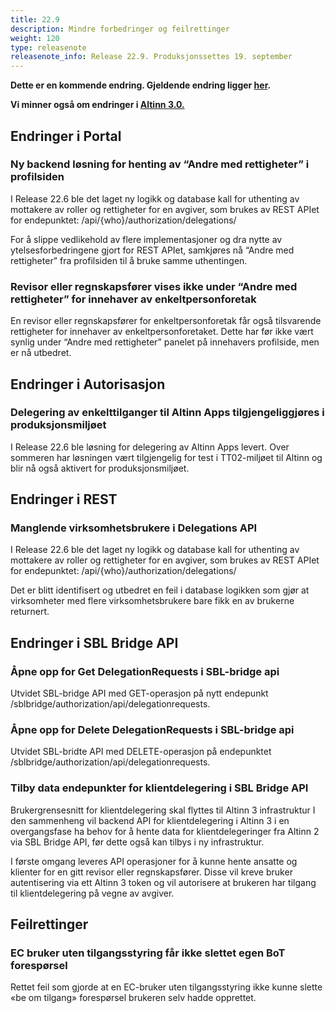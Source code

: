 ```yaml
---
title: 22.9
description: Mindre forbedringer og feilrettinger
weight: 120
type: releasenote
releasenote_info: Release 22.9. Produksjonssettes 19. september
---
```

**Dette er en kommende endring. Gjeldende endring ligger [her](../22-8).**

**Vi minner også om endringer i [Altinn 3.0.](https://github.com/Altinn/altinn-studio/releases)**

## Endringer i Portal

### Ny backend løsning for henting av “Andre med rettigheter” i profilsiden

I Release 22.6 ble det laget ny logikk og database kall for uthenting av mottakere av roller og rettigheter for en avgiver, som brukes av REST APIet for endepunktet:
/api/{who}/authorization/delegations/

For å slippe vedlikehold av flere implementasjoner og dra nytte av ytelsesforbedringene gjort for REST APIet, samkjøres nå “Andre med rettigheter” fra profilsiden til å bruke samme uthentingen.

### Revisor eller regnskapsfører vises ikke under “Andre med rettigheter” for innehaver av enkeltpersonforetak

En revisor eller regnskapsfører for enkeltpersonforetak får også tilsvarende rettigheter for innehaver av enkeltpersonforetaket. Dette har før ikke vært synlig under “Andre med rettigheter” panelet på innehavers profilside, men er nå utbedret.

## Endringer i Autorisasjon

### Delegering av enkelttilganger til Altinn Apps tilgjengeliggjøres i produksjonsmiljøet

I Release 22.6 ble løsning for delegering av Altinn Apps levert.
Over sommeren har løsningen vært tilgjengelig for test i TT02-miljøet til Altinn og blir nå også aktivert for produksjonsmiljøet.

## Endringer i REST

### Manglende virksomhetsbrukere i Delegations API

I Release 22.6 ble det laget ny logikk og database kall for uthenting av mottakere av roller og rettigheter for en avgiver, som brukes av REST APIet for endepunktet:
/api/{who}/authorization/delegations/

Det er blitt identifisert og utbedret en feil i database logikken som gjør at virksomheter med flere virksomhetsbrukere bare fikk en av brukerne returnert.

## Endringer i SBL Bridge API

### Åpne opp for Get DelegationRequests i SBL-bridge api

Utvidet SBL-bridge API med GET-operasjon på nytt endepunkt /sblbridge/authorization/api/delegationrequests.

### Åpne opp for Delete DelegationRequests i SBL-bridge api

Utvidet SBL-bridte API med DELETE-operasjon på endepunktet /sblbridge/authorization/api/delegationrequests.

### Tilby data endepunkter for klientdelegering i SBL Bridge API

Brukergrensesnitt for klientdelegering skal flyttes til Altinn 3 infrastruktur I den sammenheng vil backend API for klientdelegering i Altinn 3 i en overgangsfase ha behov for å hente data for klientdelegeringer fra Altinn 2 via SBL Bridge API, før dette også kan tilbys i ny infrastruktur.

I første omgang leveres API operasjoner for å kunne hente ansatte og klienter for en gitt revisor eller regnskapsfører. Disse vil kreve bruker autentisering via ett Altinn 3 token og vil autorisere at brukeren har tilgang til klientdelegering på vegne av avgiver.

## Feilrettinger

### EC bruker uten tilgangsstyring får ikke slettet egen BoT forespørsel

Rettet feil som gjorde at en EC-bruker uten tilgangsstyring ikke kunne slette «be om tilgang» forespørsel brukeren selv hadde opprettet.



